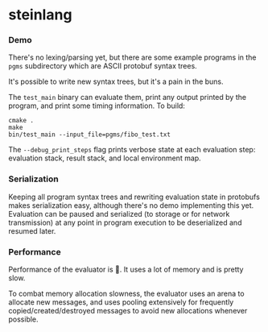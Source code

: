 # steinlang

### Demo

There's no lexing/parsing yet, but there are some example programs in the `pgms` subdirectory which are ASCII protobuf syntax trees.

It's possible to write new syntax trees, but it's a pain in the buns.

The `test_main` binary can evaluate them, print any output printed by the program, and print some timing information.
To build:
```
cmake .
make
bin/test_main --input_file=pgms/fibo_test.txt
```

The `--debug_print_steps` flag prints verbose state at each evaluation step: evaluation stack, result stack, and local environment map.

### Serialization

Keeping all program syntax trees and rewriting evaluation state in protobufs makes serialization easy, although there's no demo implementing this yet. Evaluation can be paused and serialized (to storage or for network transmission) at any point in program execution to be deserialized and resumed later.

### Performance

Performance of the evaluator is :shit:. It uses a lot of memory and is pretty slow.

To combat memory allocation slowness, the evaluator uses an arena to allocate new messages, and uses pooling extensively for frequently copied/created/destroyed messages to avoid new allocations whenever possible.
